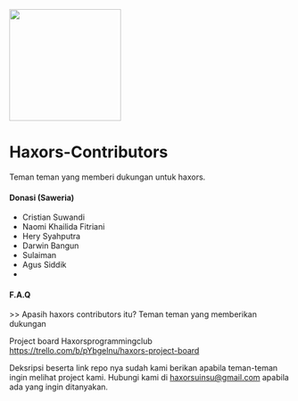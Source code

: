 <img src='https://avatars1.githubusercontent.com/u/44484256?s=460&u=fa6df5a9dd71657610e26ccdd0c5f03d85cb9296&v=4' width='200'>

# Haxors-Contributors
Teman teman yang memberi dukungan untuk haxors.

<h4>Donasi (Saweria)</h4>

- Cristian Suwandi
- Naomi Khailida Fitriani
- Hery Syahputra
- Darwin Bangun
- Sulaiman
- Agus Siddik
- 

<h4>F.A.Q</h4>
>> Apasih haxors contributors itu?
Teman teman yang memberikan dukungan 

Project board Haxorsprogrammingclub
https://trello.com/b/pYbgelnu/haxors-project-board

Deksripsi beserta link repo nya sudah kami berikan apabila teman-teman ingin melihat project kami. Hubungi kami di haxorsuinsu@gmail.com apabila ada yang ingin ditanyakan.

